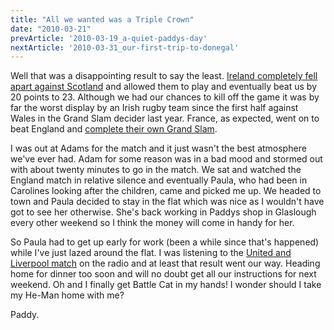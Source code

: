 ```yaml
---
title: "All we wanted was a Triple Crown"
date: "2010-03-21"
prevArticle: '2010-03-19_a-quiet-paddys-day'
nextArticle: '2010-03-31_our-first-trip-to-donegal'
---
```

Well that was a disappointing result to say the least. [Ireland completely fell apart against Scotland](http://www.rte.ie/sport/rugby/sixnations/2010/0320/ireland_scotland1.html) and allowed them to play and eventually beat us by 20 points to 23. Although we had our chances to kill off the game it was by far the worst display by an Irish rugby team since the first half against Wales in the Grand Slam decider last year. France, as expected, went on to beat England and [complete their own Grand Slam](http://www.rte.ie/sport/rugby/sixnations/2010/0320/france_england.html).

I was out at Adams for the match and it just wasn't the best atmosphere we've ever had. Adam for some reason was in a bad mood and stormed out with about twenty minutes to go in the match. We sat and watched the England match in relative silence and eventually Paula, who had been in Carolines looking after the children, came and picked me up. We headed to town and Paula decided to stay in the flat which was nice as I wouldn't have got to see her otherwise. She's back working in Paddys shop in Glaslough every other weekend so I think the money will come in handy for her.

So Paula had to get up early  for work (been a while since that's happened) while I've just lazed around the flat. I was listening to the [United and Liverpool match](http://www.rte.ie/sport/soccer/2010/0321/manunited_liverpool.html) on the radio and at least that result went our way. Heading home for dinner too soon and will no doubt get all our instructions for next weekend. Oh and I finally get Battle Cat in my hands! I wonder should I take my He-Man home with me?

Paddy.